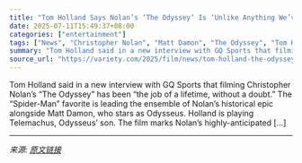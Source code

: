 ```yaml
---
title: "Tom Holland Says Nolan’s ‘The Odyssey’ Is ‘Unlike Anything We’ve Ever Seen,’ Raves About Sharing Scenes With Matt Damon and Anne Hathaway: ‘The Job of a Lifetime’"
date: 2025-07-11T15:49:37+08:00
categories: ["entertainment"]
tags: ["News", "Christopher Nolan", "Matt Damon", "The Odyssey", "Tom Holland"]
summary: "Tom Holland said in a new interview with GQ Sports that filming Christopher Nolan&#8217;s &#8220;The Odyssey&#8221; has been &#8220;the job of a lifetime, without a doubt.&#8221; The &#8220;Spider-Man"
source_url: "https://variety.com/2025/film/news/tom-holland-the-odyssey-best-experience-christopher-nolan-1236453339/"
---
```


Tom Holland said in a new interview with GQ Sports that filming Christopher Nolan&#8217;s &#8220;The Odyssey&#8221; has been &#8220;the job of a lifetime, without a doubt.&#8221; The &#8220;Spider-Man&#8221; favorite is leading the ensemble of Nolan&#8217;s historical epic alongside Matt Damon, who stars as Odysseus. Holland is playing Telemachus, Odysseus&#8217; son. The film marks Nolan&#8217;s highly-anticipated [&#8230;]

---

*来源: [原文链接](https://variety.com/2025/film/news/tom-holland-the-odyssey-best-experience-christopher-nolan-1236453339/)*
